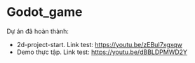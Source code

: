 # Godot_game
 Dự án đã hoàn thành:
 - 2d-project-start. Link test: https://youtu.be/zEBuI7xgxqw
 - Demo thực tập. Link test: https://youtu.be/dBBLDPMWD2Y	